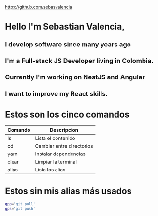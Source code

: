 https://github.com/sebasvalencia

# Hello I'm Sebastian Valencia,
## I develop software since many years ago
## I'm a **Full-stack JS Developer** living in Colombia.

## Currently I'm working on NestJS and Angular

## I want to improve my React skills.

# Estos son los cinco comandos
|Comando| Descripcion               |
|-------|---------------------------|
|ls     | Lista el contenido        |
|cd     | Cambiar entre directorios |
|yarn   | Instalar dependencias     |
|clear  | Limpiar la terminal       |
|alias  | Lista los alias           |

# Estos sin mis alias más usados
```bash
gpp='git pull'
gps='git push'
```
